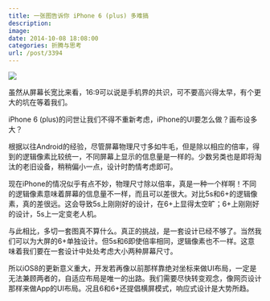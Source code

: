 ```yaml
---
title: 一张图告诉你 iPhone 6 (plus) 多难搞
description: 
image: 
date: 2014-10-08 18:08:00
categories: 折腾与思考
url: /post/3394
---
```


![](https://storage.fleek-internal.com/0a3a8890-e65e-47ce-93d7-0442b9209d38-bucket/blog/posts/2014-10/10-08/1.jpg)

虽然从屏幕长宽比来看，16:9可以说是手机界的共识，可不要高兴得太早，有个更大的坑在等着我们。

iPhone 6 (plus)的问世让我们不得不重新考虑，iPhone的UI要怎么做？画布设多大？

根据以往Android的经验，尽管屏幕物理尺寸多如牛毛，但是除以相应的倍率，得到的逻辑像素比较统一，不同屏幕上显示的信息量是一样的。少数另类也是即将淘汰的老旧设备，稍稍偏小一点，设计时酌情考虑即可。

现在iPhone的情况似乎有点不妙，物理尺寸除以倍率，真是一种一个样啊！不同的逻辑像素意味着屏幕的信息量不一样，而且可以差很大。对比5s和6+的逻辑像素，真的差很远。这会导致5s上刚刚好的设计，在6+上显得太空旷；6+上刚刚好的设计，5s上一定变老人机。

与此相比，多切一套图真不算什么。真正的挑战，是一套设计已经不够了。当然我们可以为大屏的6+单独设计。但5s和6即使倍率相同，逻辑像素也不一样。这意味着我们要在一套设计中处处考虑大小两种屏幕尺寸。

所以iOS8的更新意义重大，开发若再像以前那样靠绝对坐标来做UI布局，一定是无法兼顾两者的，自适应布局是唯一的出路。我们需要尽快转变观念，像网页设计那样来做App的UI布局。况且6和6+还提倡横屏模式，响应式设计是大势所趋。